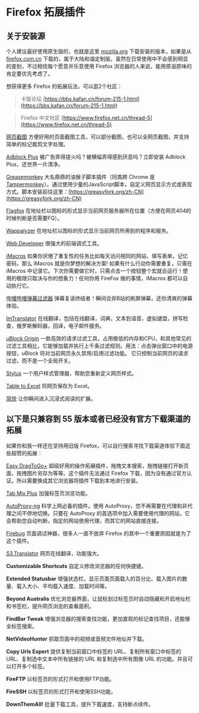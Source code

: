 # Firefox 拓展插件

## 关于安装源

个人建议最好使用原生版的，也就是这里 [mozilla.org](https://www.mozilla.org/zh-CN/firefox/new/) 下载安装的版本，如果是从 [firefox.com.cn](http://www.firefox.com.cn/) 下载的，属于大陆和谐定制版，虽然在日常使用中不会感到明显的差别，不过相信每个愿意并乐意使用 Firefox 浏览器的人来说，能用原滋原味的肯定要优先考虑了。

想获得更多 Firefox 的拓展玩法，可以逛2个社区：

> 卡饭论坛 
> [https://bbs.kafan.cn/forum-215-1.html](https://bbs.kafan.cn/forum-215-1.html)

> Firefox 中文社区
> [https://www.firefox.net.cn/thread-5](https://www.firefox.net.cn/thread-5)

[网页截图](https://addons.mozilla.org/zh-CN/firefox/addon/easyscreenshot/) 方便好用的页面截图工具，可以部分截图，也可以全网页截图，并支持简单的标记裁剪文字处理。

[Adblock Plus](https://addons.mozilla.org/zh-CN/firefox/addon/adblock-plus/) 被广告弄得搓火吗？被横幅弄得感到厌恶吗？立即安装 Adblock Plus，还世界一片清净。

[Greasemonkey](https://addons.mozilla.org/zh-CN/firefox/addon/greasemonkey/) 大名鼎鼎的油猴子脚本插件（同类跨 Chrome 是 [Tampermonkey](https://addons.mozilla.org/zh-CN/firefox/addon/tampermonkey/)）。通过使用少量的JavaScript脚本，自定义网页显示方式或表现方式。脚本安装前往这里：[https://greasyfork.org/zh-CN](https://greasyfork.org/zh-CN)

[Flagfox](https://addons.mozilla.org/zh-CN/firefox/addon/flagfox/) 在地址栏以图标的形式显示当前网页服务器所在位置（方便在网页404的时候判断是否需要FQ）。

[Wappalyzer](https://addons.mozilla.org/zh-CN/firefox/addon/wappalyzer/) 在地址栏以图标的形式显示当前网页所用到的程序和服务。

[Web Developer](https://addons.mozilla.org/zh-CN/firefox/addon/web-developer/) 很强大的前端调式工具。

[iMacros](https://addons.mozilla.org/zh-CN/firefox/addon/imacros-for-firefox/) 如果你厌倦了重复性的任务比如每天访问相同的网站，填写表单，记忆密码，那么 iMacros 就是你梦想的解决方案! 如果有什么行动你需要重复，只需在 iMacros 中记录它。下次你需要做它时，只需点击一个按钮整个宏就会运行！使用的极限只取决与你的想象力！任何你用 FireFox 做的事情，iMacros 都可以自动执行它。

[哔哩哔哩弹幕过滤器](https://s.xmcp.ml/pakkujs/) 弹幕复读终结者！瞬间合并B站的刷屏弹幕，还你清爽的弹幕体验。

[ImTranslator](https://addons.mozilla.org/zh-CN/firefox/addon/imtranslator/) 在线翻译，包括在线翻译，词典，文本到语音，虚拟键盘，拼写检查，俄罗斯解码器，回译，电子邮件服务。

[uBlock Origin](https://addons.mozilla.org/zh-CN/firefox/addon/ublock-origin/) 一款高效的请求过滤工具，占用极低的内存和CPU，和其他常见的过滤工具相比，它能够加载并执行上千条过滤规则。用法：点击弹出窗口中的电源按钮，uBlock 将对当前网页永久禁用/启用过滤功能。 它只控制当前网页的请求过滤，而不是一个全局开关。

[Stylus](https://addons.mozilla.org/zh-CN/firefox/addon/styl-us/) 一个用户样式管理器，帮助您重新定义网页样式。

[Table to Excel](https://addons.mozilla.org/zh-CN/firefox/addon/table-to-excel/) 将网页保存为 Excel。

[简悦](http://ksria.com/simpread/) 让你瞬间进入沉浸式阅读的扩展。

## 以下是只兼容到 55 版本或者已经没有官方下载渠道的拓展

如果你和我一样还在坚持用旧版 Firefox，可以自行搜索寻找下载渠道体验下面这些超赞的拓展：

[Easy DragToGo+](https://www.firefox.net.cn/read-29894) 超级好用的操作拓展插件，拖拽文本搜索，拖拽链接打开新页面，拖拽图片另存为等等。这个插件无法通过 Firefox 下载，因为没有通过官方认证。所以需要换成其它浏览器将插件下载到本地进行安装。

[Tab Mix Plus](http://tabmixplus.org/) 加强标签页浏览功能。

[AutoProxy-ng](https://github.com/hrimfaxi/autoproxy-ng) 科学上网必备的插件。使用 AutoProxy，您不再需要在代理和非代理之间不停地切换。只要在 AutoProxy 的首选项中加入需要使用代理的网站，它会帮助您自动判断。指定的网站使用代理，而其它的网站直接连接。

[Firebug](https://getfirebug.com/) 页面调试神器，很多人一直不放弃 Firefox 的其中一个重要原因就是为了这个插件。

[S3.Translator](http://www.s3blog.org/s3translator.html) 网页在线翻译，功能强大。

**Customizable Shortcuts** 自定义修改浏览器的任何快捷键。

**Extended Statusbar** 增强状态栏，显示页面页面载入的百分比、载入图片的数量、载入大小、平均载入速度、加载时间等。

**Beyond Australis** 优化浏览器界面，让鼠标划过标签页时自动隐藏和开启地址栏和书签栏，提升网页浏览的查看面积。

**FindBar Tweak** 增强浏览器的搜索查找功能，更加直观的标记查找项目，还能够全标签搜索。

**NetVideoHunter** 抓取页面中的视频或音频文件地址并下载。

**Copy Urls Expert** 提供复制当前窗口中标签的 URL、复制所有窗口中标签的 URL、复制选中文本中所有链接的 URL 和复制选中所有图像 URL 的功能。并且可以打开多个标签。

**FireFTP** 以标签页的形式打开和使用FTP功能。

**FireSSH** 以标签页的形式打开和使用SSH功能。

**DownThemAll!** 批量下载工具，提升下载速度，支持断点续传。

